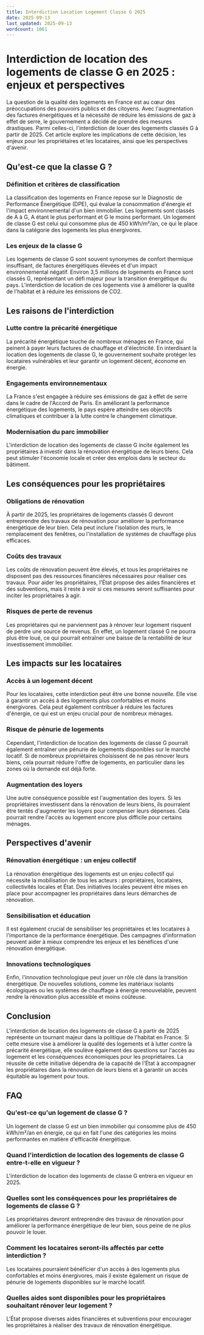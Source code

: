 ```yaml
---
title: Interdiction Location Logement Classe G 2025
date: 2025-09-13
last_updated: 2025-09-13
wordcount: 1061
---
```


# Interdiction de location des logements de classe G en 2025 : enjeux et perspectives

La question de la qualité des logements en France est au cœur des préoccupations des pouvoirs publics et des citoyens. Avec l'augmentation des factures énergétiques et la nécessité de réduire les émissions de gaz à effet de serre, le gouvernement a décidé de prendre des mesures drastiques. Parmi celles-ci, l'interdiction de louer des logements classés G à partir de 2025. Cet article explore les implications de cette décision, les enjeux pour les propriétaires et les locataires, ainsi que les perspectives d'avenir.

## Qu'est-ce que la classe G ?

### Définition et critères de classification

La classification des logements en France repose sur le Diagnostic de Performance Énergétique (DPE), qui évalue la consommation d'énergie et l'impact environnemental d'un bien immobilier. Les logements sont classés de A à G, A étant le plus performant et G le moins performant. Un logement de classe G est celui qui consomme plus de 450 kWh/m²/an, ce qui le place dans la catégorie des logements les plus énergivores.

### Les enjeux de la classe G

Les logements de classe G sont souvent synonymes de confort thermique insuffisant, de factures énergétiques élevées et d'un impact environnemental négatif. Environ 3,5 millions de logements en France sont classés G, représentant un défi majeur pour la transition énergétique du pays. L'interdiction de location de ces logements vise à améliorer la qualité de l'habitat et à réduire les émissions de CO2.

## Les raisons de l'interdiction

### Lutte contre la précarité énergétique

La précarité énergétique touche de nombreux ménages en France, qui peinent à payer leurs factures de chauffage et d'électricité. En interdisant la location des logements de classe G, le gouvernement souhaite protéger les locataires vulnérables et leur garantir un logement décent, économe en énergie.

### Engagements environnementaux

La France s'est engagée à réduire ses émissions de gaz à effet de serre dans le cadre de l'Accord de Paris. En améliorant la performance énergétique des logements, le pays espère atteindre ses objectifs climatiques et contribuer à la lutte contre le changement climatique.

### Modernisation du parc immobilier

L'interdiction de location des logements de classe G incite également les propriétaires à investir dans la rénovation énergétique de leurs biens. Cela peut stimuler l'économie locale et créer des emplois dans le secteur du bâtiment.

## Les conséquences pour les propriétaires

### Obligations de rénovation

À partir de 2025, les propriétaires de logements classés G devront entreprendre des travaux de rénovation pour améliorer la performance énergétique de leur bien. Cela peut inclure l'isolation des murs, le remplacement des fenêtres, ou l'installation de systèmes de chauffage plus efficaces.

### Coûts des travaux

Les coûts de rénovation peuvent être élevés, et tous les propriétaires ne disposent pas des ressources financières nécessaires pour réaliser ces travaux. Pour aider les propriétaires, l'État propose des aides financières et des subventions, mais il reste à voir si ces mesures seront suffisantes pour inciter les propriétaires à agir.

### Risques de perte de revenus

Les propriétaires qui ne parviennent pas à rénover leur logement risquent de perdre une source de revenus. En effet, un logement classé G ne pourra plus être loué, ce qui pourrait entraîner une baisse de la rentabilité de leur investissement immobilier.

## Les impacts sur les locataires

### Accès à un logement décent

Pour les locataires, cette interdiction peut être une bonne nouvelle. Elle vise à garantir un accès à des logements plus confortables et moins énergivores. Cela peut également contribuer à réduire les factures d'énergie, ce qui est un enjeu crucial pour de nombreux ménages.

### Risque de pénurie de logements

Cependant, l'interdiction de location des logements de classe G pourrait également entraîner une pénurie de logements disponibles sur le marché locatif. Si de nombreux propriétaires choisissent de ne pas rénover leurs biens, cela pourrait réduire l'offre de logements, en particulier dans les zones où la demande est déjà forte.

### Augmentation des loyers

Une autre conséquence possible est l'augmentation des loyers. Si les propriétaires investissent dans la rénovation de leurs biens, ils pourraient être tentés d'augmenter les loyers pour compenser leurs dépenses. Cela pourrait rendre l'accès au logement encore plus difficile pour certains ménages.

## Perspectives d'avenir

### Rénovation énergétique : un enjeu collectif

La rénovation énergétique des logements est un enjeu collectif qui nécessite la mobilisation de tous les acteurs : propriétaires, locataires, collectivités locales et État. Des initiatives locales peuvent être mises en place pour accompagner les propriétaires dans leurs démarches de rénovation.

### Sensibilisation et éducation

Il est également crucial de sensibiliser les propriétaires et les locataires à l'importance de la performance énergétique. Des campagnes d'information peuvent aider à mieux comprendre les enjeux et les bénéfices d'une rénovation énergétique.

### Innovations technologiques

Enfin, l'innovation technologique peut jouer un rôle clé dans la transition énergétique. De nouvelles solutions, comme les matériaux isolants écologiques ou les systèmes de chauffage à énergie renouvelable, peuvent rendre la rénovation plus accessible et moins coûteuse.

## Conclusion

L'interdiction de location des logements de classe G à partir de 2025 représente un tournant majeur dans la politique de l'habitat en France. Si cette mesure vise à améliorer la qualité des logements et à lutter contre la précarité énergétique, elle soulève également des questions sur l'accès au logement et les conséquences économiques pour les propriétaires. La réussite de cette initiative dépendra de la capacité de l'État à accompagner les propriétaires dans la rénovation de leurs biens et à garantir un accès équitable au logement pour tous.

## FAQ

### Qu'est-ce qu'un logement de classe G ?

Un logement de classe G est un bien immobilier qui consomme plus de 450 kWh/m²/an en énergie, ce qui en fait l'une des catégories les moins performantes en matière d'efficacité énergétique.

### Quand l'interdiction de location des logements de classe G entre-t-elle en vigueur ?

L'interdiction de location des logements de classe G entrera en vigueur en 2025.

### Quelles sont les conséquences pour les propriétaires de logements de classe G ?

Les propriétaires devront entreprendre des travaux de rénovation pour améliorer la performance énergétique de leur bien, sous peine de ne plus pouvoir le louer.

### Comment les locataires seront-ils affectés par cette interdiction ?

Les locataires pourraient bénéficier d'un accès à des logements plus confortables et moins énergivores, mais il existe également un risque de pénurie de logements disponibles sur le marché locatif.

### Quelles aides sont disponibles pour les propriétaires souhaitant rénover leur logement ?

L'État propose diverses aides financières et subventions pour encourager les propriétaires à réaliser des travaux de rénovation énergétique.